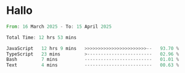 # Hallo
<!--START_SECTION:waka-->

```rust
From: 16 March 2025 - To: 15 April 2025

Total Time: 12 hrs 53 mins

JavaScript   12 hrs 9 mins   >>>>>>>>>>>>>>>>>>>>>>>--   93.70 %
TypeScript   23 mins         >------------------------   02.96 %
Bash         7 mins          -------------------------   01.01 %
Text         4 mins          -------------------------   00.63 %
```

<!--END_SECTION:waka-->
